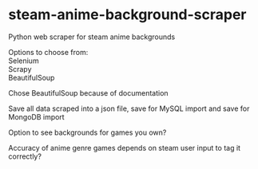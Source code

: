 # steam-anime-background-scraper
Python web scraper for steam anime backgrounds

Options to choose from:  
Selenium  
Scrapy  
BeautifulSoup

Chose BeautifulSoup because of documentation  

Save all data scraped into a json file, save for MySQL import and save for MongoDB import

Option to see backgrounds for games you own?  

Accuracy of anime genre games depends on steam user input to tag it correctly?  
